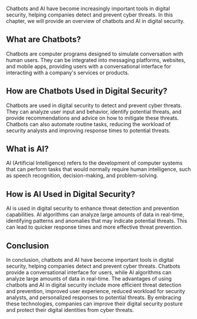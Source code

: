 
Chatbots and AI have become increasingly important tools in digital security, helping companies detect and prevent cyber threats. In this chapter, we will provide an overview of chatbots and AI in digital security.

What are Chatbots?
------------------

Chatbots are computer programs designed to simulate conversation with human users. They can be integrated into messaging platforms, websites, and mobile apps, providing users with a conversational interface for interacting with a company's services or products.

How are Chatbots Used in Digital Security?
------------------------------------------

Chatbots are used in digital security to detect and prevent cyber threats. They can analyze user input and behavior, identify potential threats, and provide recommendations and advice on how to mitigate these threats. Chatbots can also automate routine tasks, reducing the workload of security analysts and improving response times to potential threats.

What is AI?
-----------

AI (Artificial Intelligence) refers to the development of computer systems that can perform tasks that would normally require human intelligence, such as speech recognition, decision-making, and problem-solving.

How is AI Used in Digital Security?
-----------------------------------

AI is used in digital security to enhance threat detection and prevention capabilities. AI algorithms can analyze large amounts of data in real-time, identifying patterns and anomalies that may indicate potential threats. This can lead to quicker response times and more effective threat prevention.

Conclusion
----------

In conclusion, chatbots and AI have become important tools in digital security, helping companies detect and prevent cyber threats. Chatbots provide a conversational interface for users, while AI algorithms can analyze large amounts of data in real-time. The advantages of using chatbots and AI in digital security include more efficient threat detection and prevention, improved user experience, reduced workload for security analysts, and personalized responses to potential threats. By embracing these technologies, companies can improve their digital security posture and protect their digital identities from cyber threats.
